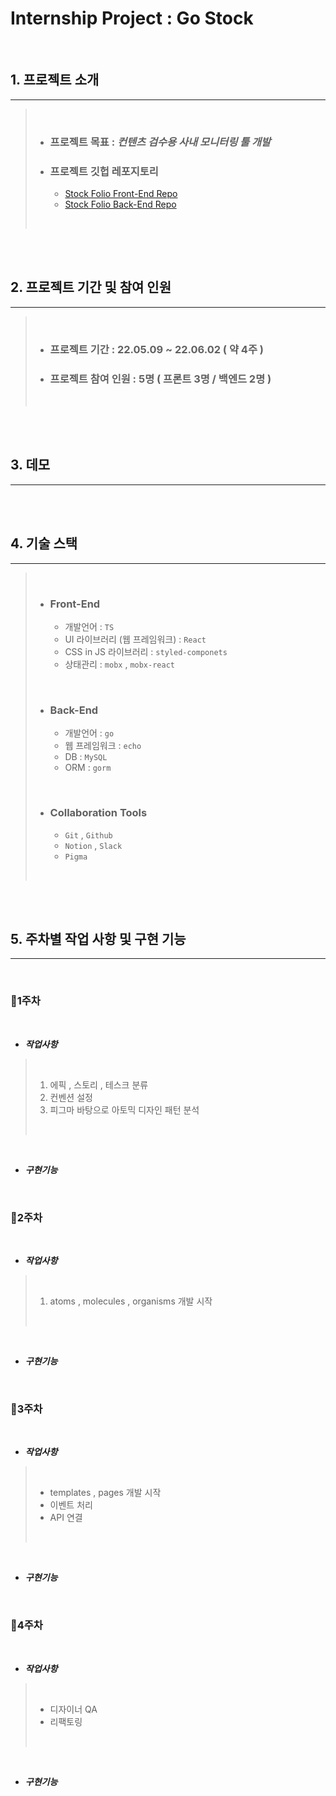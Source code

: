# Internship Project : Go Stock

<br/>

## 1. 프로젝트 소개

---

> <br/>
>
> - ### 프로젝트 목표 : **_컨텐츠 검수용 사내 모니터링 툴 개발_**
>
> - ### 프로젝트 깃헙 레포지토리
>   - [Stock Folio Front-End Repo](https://github.com/StockfolioOfficial/stockcontent-monitor-demo-front)
>   - [Stock Folio Back-End Repo](https://github.com/StockfolioOfficial/stockcontent-monitor-demo-back)
>
> <br/>

<br/>
<br/>

## 2. 프로젝트 기간 및 참여 인원

---

> <br/>
>
> - ### 프로젝트 기간 : 22.05.09 ~ 22.06.02 ( 약 4주 )
>
> - ### 프로젝트 참여 인원 : 5명 ( 프론트 3명 / 백엔드 2명 )
>
> <br/>

<br/>
<br/>

## 3. 데모

---

<br/>
<br/>

## 4. 기술 스택

---

> <br/>
>
> - ### Front-End
>
>   - 개발언어 : `TS`
>   - UI 라이브러리 (웹 프레임워크) : `React`
>   - CSS in JS 라이브러리 : `styled-componets`
>   - 상태관리 : `mobx` , `mobx-react`
>
> <br/>
>
> - ### Back-End
>
>   - 개발언어 : `go`
>   - 웹 프레임워크 : `echo`
>   - DB : `MySQL`
>   - ORM : `gorm`
>
> <br/>
>
> - ### Collaboration Tools
>   - `Git` , `Github`
>   - `Notion` , `Slack`
>   - `Pigma`
>
> <br/>

<br/>
<br/>

## 5. 주차별 작업 사항 및 구현 기능

---

<br/>

### 📌1주차

<br/>

- **_작업사항_**

> <br/>
>
> 1. 에픽 , 스토리 , 테스크 분류
> 2. 컨벤션 설정
> 3. 피그마 바탕으로 아토믹 디자인 패턴 분석
>
> <br/>

<br/>

- **_구현기능_**

<br/>

### 📌2주차

<br/>

- **_작업사항_**

> <br/>
>
> 1. atoms , molecules , organisms 개발 시작
>
> <br/>

<br/>

- **_구현기능_**

<br/>

### 📌3주차

<br/>

- **_작업사항_**

> <br/>
>
> - templates , pages 개발 시작
> - 이벤트 처리
> - API 연결
>
> <br/>

<br/>

- **_구현기능_**

<br/>

### 📌4주차

<br/>

- **_작업사항_**

> <br/>
>
> - 디자이너 QA
> - 리팩토링
>
> <br/>

<br/>

- **_구현기능_**
